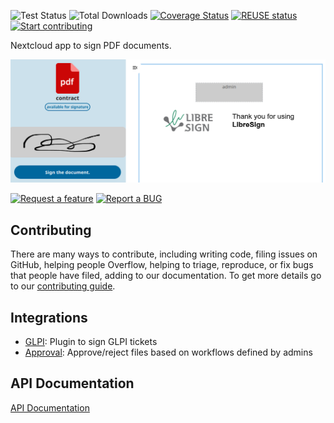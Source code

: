 <!--
 - SPDX-FileCopyrightText: 2020-2024 LibreCode coop and contributors
 - SPDX-License-Identifier: AGPL-3.0-or-later
-->
![Test Status](https://github.com/LibreSign/libresign/actions/workflows/behat.yml/badge.svg?branch=main)
![Total Downloads](https://img.shields.io/github/downloads/libresign/libresign/total)
[![Coverage Status](https://coveralls.io/repos/github/LibreSign/libresign/badge.svg?branch=main)](https://coveralls.io/github/LibreSign/libresign?branch=main)
[![REUSE status](https://api.reuse.software/badge/github.com/LibreSign/libresign)](https://api.reuse.software/info/github.com/LibreSign/libresign)
[![Start contributing](https://img.shields.io/github/issues/LibreSign/libresign/good%20first%20issue?color=7057ff&label=Contribute)](https://github.com/LibreSign/libresign/issues?q=is%3Aissue+is%3Aopen+sort%3Aupdated-desc+label%3A%22good+first+issue%22)

Nextcloud app to sign PDF documents.

<img src="img/LibreSign.png" />

[![Request a feature](https://img.shields.io/badge/Request%20a%20feature-7057ff?style=for-the-badge)](https://github.com/LibreSign/libresign/issues/new?template=request_feature.yml)
[![Report a BUG](https://img.shields.io/badge/Report%20a%20bug-8e0000?style=for-the-badge)](https://github.com/LibreSign/libresign/issues/new?template=bug_report.yml)

## Contributing

There are many ways to contribute, including writing code, filing issues on GitHub, helping people Overflow, helping to triage, reproduce, or fix bugs that people have filed, adding to our documentation.
To get more details go to our [contributing guide](CONTRIBUTING.md).

## Integrations

* [GLPI](https://github.com/LibreSign/libresign-glpi): Plugin to sign GLPI tickets
* [Approval](https://github.com/nextcloud/approval): Approve/reject files based on workflows defined by admins

## API Documentation

[API Documentation](https://libresign.github.io/)
